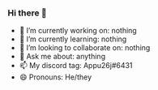 ### Hi there 👋
- 🔭 I’m currently working on: nothing
- 🌱 I’m currently learning: nothing
- 👯 I’m looking to collaborate on: nothing
- 💬 Ask me about: anything
- 📫 My discord tag: Appu26j#6431
- 😄 Pronouns: He/they
